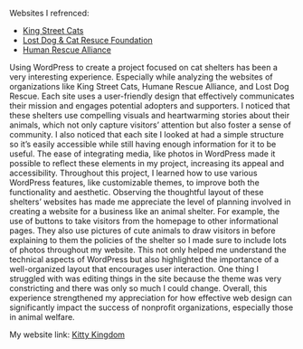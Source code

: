 
Websites I refrenced:
- [King Street Cats](https://www.kingstreetcats.org/)
- [Lost Dog & Cat Resuce Foundation](https://www.lostdogrescue.org/)
- [Human Rescue Alliance](https://www.humanerescuealliance.org/) 

Using WordPress to create a project focused on cat shelters has been a very interesting experience. Especially while analyzing the websites of organizations like King Street Cats, Humane Rescue Alliance, and Lost Dog Rescue. Each site uses a user-friendly design that effectively communicates their mission and engages potential adopters and supporters. I noticed that these shelters use compelling visuals and heartwarming stories about their animals, which not only capture visitors’ attention but also foster a sense of community. I also noticed that each site I looked at had a simple structure so it’s easily accessible while still having enough information for it to be useful. The ease of integrating media, like photos in WordPress made it possible to reflect these elements in my project, increasing its appeal and accessibility.
Throughout this project, I learned how to use various WordPress features, like customizable themes, to improve both the functionality and aesthetic. Observing the thoughtful layout of these shelters’ websites has made me appreciate the level of planning involved in creating a website for a business like an animal shelter. For example, the use of buttons to take visitors from the homepage to other informational pages. They also use pictures of cute animals to draw visitors in before explaining to them the policies of the shelter so I made sure to include lots of photos throughout my website. This not only helped me understand the technical aspects of WordPress but also highlighted the importance of a well-organized layout that encourages user interaction. One thing I struggled with was editing things in the site because the theme was very constricting and there was only so much I could change. Overall, this experience strengthened my appreciation for how effective web design can significantly impact the success of nonprofit organizations, especially those in animal welfare.

My website link: [Kitty Kingdom](https://kittykingdom1.wordpress.com/) 

